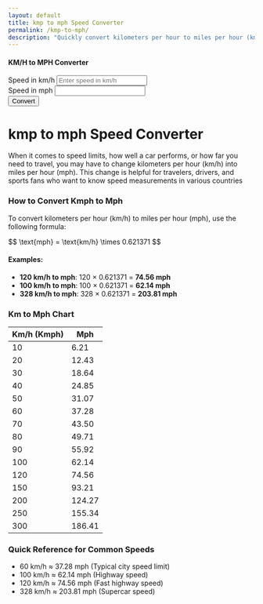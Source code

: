 ```yaml
---
layout: default
title: kmp to mph Speed Converter 
permalink: /kmp-to-mph/
description: "Quickly convert kilometers per hour to miles per hour (kmp to mph) with our free tool. Check out conversion tables and learn about other speed units today!"
---
```

<div class="container d-flex justify-content-center align-items-center full-height">
        <div class="col-12 col-sm-8 col-md-6 col-lg-4">
            <div class="card shadow-lg">
                <div class="card-body">
                    <h4 class="card-title text-center mb-4">KM/H to MPH Converter</h4>
                    <form id="converterForm">
                        <div class="mb-3">
                            <label for="kmInput" class="form-label">Speed in km/h</label>
                            <input type="number" class="form-control" id="kmInput" placeholder="Enter speed in km/h" required>
                        </div>
                        <div class="mb-3">
                            <label for="mileOutput" class="form-label">Speed in mph</label>
                            <input type="text" class="form-control" id="mileOutput" readonly>
                        </div>
                        <button type="button" class="btn btn-primary w-100" onclick="convertSpeed()">Convert</button>
                    </form>
                </div>
            </div>
        </div>
    </div>
<h1>kmp to mph Speed Converter</h1>
<p>When it comes to speed limits, how well a car performs, or how far you need to travel, you may have to change kilometers per hour (km/h) into miles per hour (mph). This change is helpful for travelers, drivers, and sports fans who want to know speed measurements in various countries</p>

<h3>How to Convert Kmph to Mph</h3>
<p>To convert kilometers per hour (km/h) to miles per hour (mph), use the following formula:</p> 
<p class="display-4"> $$ \text{mph} = \text{km/h} \times 0.621371 $$  </p>
   
<h4>Examples:</h4>
<ul>
<li><strong>120 km/h to mph</strong>: 120 × 0.621371 = <strong>74.56 mph</strong></li>
<li><strong>100 km/h to mph</strong>: 100 × 0.621371 = <strong>62.14 mph</strong></li>
<li><strong>328 km/h to mph</strong>: 328 × 0.621371 = <strong>203.81 mph</strong></li>
</ul>

<h3>Km to Mph Chart</h3>
<div class="table-responsive">
<table class="table table-bordered table-striped text-center">
 <thead class="table-primary  "><tr><th>Km/h (Kmph)</th><th>Mph</th></tr></thead>
<tbody>
<tr><td>10</td><td>6.21</td></tr>
<tr><td>20</td><td>12.43</td></tr>
<tr><td>30</td><td>18.64</td></tr>
<tr><td>40</td><td>24.85</td></tr>
<tr><td>50</td><td>31.07</td></tr>
<tr><td>60</td><td>37.28</td></tr>
<tr><td>70</td><td>43.50</td></tr>
<tr><td>80</td><td>49.71</td></tr>
<tr><td>90</td><td>55.92</td></tr>
<tr><td>100</td><td>62.14</td></tr>
<tr><td>120</td><td>74.56</td></tr>
<tr><td>150</td><td>93.21</td></tr>
<tr><td>200</td><td>124.27</td></tr>
<tr><td>250</td><td>155.34</td></tr>
<tr><td>300</td><td>186.41</td></tr>
</tbody>
</table>
</div>

<h3>Quick Reference for Common Speeds</h3>
<ul><li>60 km/h ≈ 37.28 mph (Typical city speed limit)</li><li>100 km/h ≈ 62.14 mph (Highway speed)</li><li>120 km/h ≈ 74.56 mph (Fast highway speed)</li><li>328 km/h ≈ 203.81 mph (Supercar speed)</li></ul>  


<script src="{{ '/assets/js/kmp-mph.js' | relative_url }}"></script>


<!-- math formula script -->
<script type="text/javascript" async src="https://polyfill.io/v3/polyfill.min.js?features=es6"> </script>
<script type="text/javascript" async  id="MathJax-script" src="https://cdn.jsdelivr.net/npm/mathjax@3/es5/tex-mml-chtml.js"></script>  